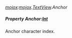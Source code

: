 _[mojox](../../modules/mojox/mojox-module.md):[mojox](../../modules/mojox/mojox-module.md).[TextView](../../modules/mojox/mojox-textview.md).Anchor_
##### Property Anchor:[Int](../../modules/wonkey/wonkey-types-int.md)
Anchor character index.
